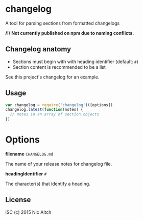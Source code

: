# changelog

A tool for parsing sections from formatted changelogs

**/!\ Not currently published on npm due to naming conflicts.**

## Changelog anatomy

* Sections must begin with with heading identifier (default: `#`)
* Section content is recommended to be a list

See this project's changelog for an example.

## Usage

```javascript
var changelog = require('changelog')([options])
changelog.latest(function(notes) {
  // notes in an array of section objects
})
```

# Options

**filename** `CHANGELOG.md`

The name of your release notes for changelog file.

**headingIdentifier** `#`

The character(s) that identify a heading.

## License

ISC (c) 2015 Nic Aitch
